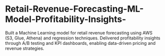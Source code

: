 # Retail-Revenue-Forecasting-ML-Model-Profitability-Insights-
Built a Machine Learning model for retail revenue forecasting using AWS (S3, Glue, Athena) and regression techniques. Delivered profitability insights through A/B testing and KPI dashboards, enabling data-driven pricing and revenue strategies.
